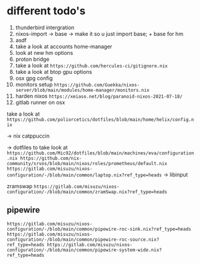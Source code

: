 # different todo's

1. thunderbird intergration
2. nixos-import -> base -> make it so u just import base; + base for hm
3. asdf
4. take a look at accounts home-manager
5. look at new hm options
6. proton bridge
7. take a look at `https://github.com/hercules-ci/gitignore.nix`
8. take a look at btop gpu options
9. osx gpg config
10. monitors setup `https://github.com/Guekka/nixos-server/blob/main/modules/home-manager/monitors.nix`
11. harden nixos `https://xeiaso.net/blog/paranoid-nixos-2021-07-18/`
12. gitlab runner on osx

take a look at
`https://github.com/poliorcetics/dotfiles/blob/main/home/helix/config.nix`

-> nix catppuccin

-> dotfiles to take look at
`https://github.com/Mic92/dotfiles/blob/main/machines/eva/configuration.nix
https://github.com/nix-community/srvos/blob/main/nixos/roles/prometheus/default.nix
https://gitlab.com/misuzu/nixos-configuration/-/blob/main/common/laptop.nix?ref_type=heads`
-> libinput

zramswap
`https://gitlab.com/misuzu/nixos-configuration/-/blob/main/common/zramSwap.nix?ref_type=heads`

## pipewire

`https://gitlab.com/misuzu/nixos-configuration/-/blob/main/common/pipewire-roc-sink.nix?ref_type=heads
https://gitlab.com/misuzu/nixos-configuration/-/blob/main/common/pipewire-roc-source.nix?ref_type=heads
https://gitlab.com/misuzu/nixos-configuration/-/blob/main/common/pipewire-system-wide.nix?ref_type=heads`
